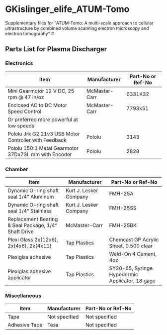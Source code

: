 # GKislinger_elife_ATUM-Tomo
Supplementary files for "ATUM-Tomo: A multi-scale approach to cellular ultrastructure by combined volume scanning electron microscopy and electron tomography" #

## Parts List for Plasma Discharger

### Electronics
| Item                                                        | Manufacturer        | Part-No or Ref-No                |
|-------------------------------------------------------------|---------------------|----------------------------------|
| Mini Gearmotor 12 V DC, 25 rpm @ 47 in/oz                   | McMaster-Carr       | 6331K32                          |
| Enclosed AC to DC Motor Speed Control                       | McMaster-Carr       | 7793k51                          |
| Or preferred more powerful at low speeds                      |
| Pololu Jrk G2 21v3 USB Motor Controller with Feedback       | Pololu              | 3143                     |
| Pololu 150:1 Metal Gearmotor 37Dx73L mm with Encoder        | Pololu              | 2828                     |

### Chamber
| Item                                                        | Manufacturer        | Part-No or Ref-No                |
|-------------------------------------------------------------|---------------------|----------------------------------|
| Dynamic O-ring shaft seal 1/4" Aluminum                     | Kurt J. Lesker Company | FMH-25A                        |
| Dynamic O-ring shaft seal 1/4" Stainless                    | Kurt J. Lesker Company | FMH-25SS                       |
| Replacement Bearing & Seal Package, 1/4“ Shaft Drive        | McMaster-Carr       | FMH-25BK                         |
| Plexi Glass 2x(12x6), 2x(4x6), 2x(4x11)                     | Tap Plastics        | Chemcast GP Acrylic Sheet, 0.500 clear |
| Plexiglas adhesive                                          | Tap Plastics        | Weld-On 4 Cement, 4oz            |
| Plexiglas adhesive applicator                               | Tap Plastics        | SY20-65, Syringe Hypodermic Applicator, 18 gage |

### Miscellaneous
| Item                                                        | Manufacturer        | Part-No or Ref-No                |
|-------------------------------------------------------------|---------------------|----------------------------------|
| Tape                                                        | Not specified       | Not specified                    |
| Adhesive Tape                                               | Tesa      | Not specified                    |

